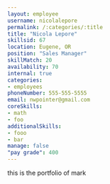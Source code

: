 ```yaml
--- 
layout: employee 
username: nicolalepore
permalink: /:categories/:title 
title: "Nicola Lepore" 
skillsid: 67 
location: Eugene, OR
position: "Sales Manager"
skillMatch: 20
availability: 70
internal: true
categories: 
- employees
phoneNumber: 555-555-5555 
email: nwpointer@gmail.com
coreSkills:
- math 
- foo
additionalSkills:
- fooo
- bar
manage: false
"pay grade": 400
---
```


this is the portfolio of mark